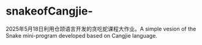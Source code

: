 # snakeofCangjie-
2025年5月18日利用仓颉语言开发的贪吃蛇课程大作业。A simple vesion of the Snake mini-program developed based on Cangjie language.  
